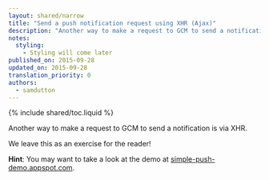 ```yaml
---
layout: shared/narrow
title: "Send a push notification request using XHR (Ajax)"
description: "Another way to make a request to GCM to send a notification is via XHR (also known as Ajax). In this step, you work out for yourself how to do that."
notes:
  styling:
    - Styling will come later
published_on: 2015-09-28
updated_on: 2015-09-28
translation_priority: 0
authors:
  - samdutton
---
```


{% include shared/toc.liquid %}

Another way to make a request to GCM to send a notification is via XHR.

We leave this as an exercise for the reader!

**Hint**: You may want to take a look at the demo at [simple-push-demo.appspot.com](https://simple-push-demo.appspot.com).

